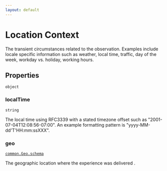 ```yaml
---
layout: default
---
```


# Location Context

The transient circumstances related to the observation. Examples include locale specific information such as weather, local time, traffic, day of the week, workday vs. holiday, working hours.
## Properties

`object`


###  localTime
`string` 

The local time using RFC3339 with a stated timezone offset such as "2001-07-04T12:08:56-07:00". An example formatting pattern is "yyyy-MM-dd'T'HH:mm:ssXXX".


###  geo
[`common.Geo.schema`](../common/Geo.schema.md) 

The geographic location where the experience was delivered .



